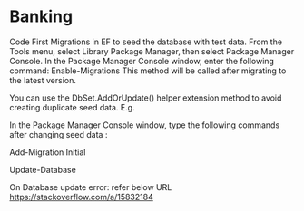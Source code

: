 # Banking

Code First Migrations in EF to seed the database with test data.
From the Tools menu, select Library Package Manager, then select Package Manager Console. In the Package Manager Console window, enter the following command:
Enable-Migrations
This method will be called after migrating to the latest version.

You can use the DbSet<T>.AddOrUpdate() helper extension method 
to avoid creating duplicate seed data. E.g.

In the Package Manager Console window, type the following commands after changing seed data :

Add-Migration Initial

Update-Database

On Database update error: refer below URL
https://stackoverflow.com/a/15832184
